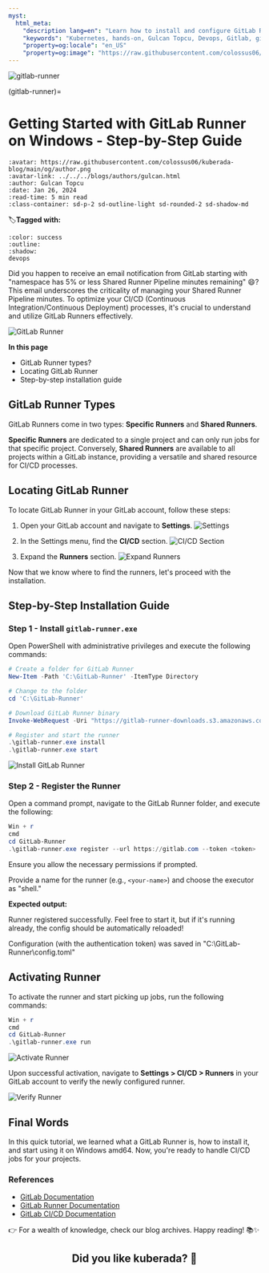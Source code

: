 ```yaml
---
myst:
  html_meta:
    "description lang=en": "Learn how to install and configure GitLab Runner on Windows for seamless CI/CD workflows. Follow our comprehensive guide with practical examples"
    "keywords": "Kubernetes, hands-on, Gulcan Topcu, Devops, Gitlab, gitlab runner, cicd"
    "property=og:locale": "en_US"
    "property=og:image": "https://raw.githubusercontent.com/colossus06/kuberada-blog/main/og/gitlab-runner.png"
---
```


<img src="https://raw.githubusercontent.com/colossus06/kuberada-blog/main/og/gitlab-runner.png" alt="gitlab-runner" class="bg-primary">

(gitlab-runner)=
# Getting Started with GitLab Runner on Windows - Step-by-Step Guide

```{article-info}
:avatar: https://raw.githubusercontent.com/colossus06/kuberada-blog/main/og/author.png
:avatar-link: ../../../blogs/authors/gulcan.html
:author: Gulcan Topcu
:date: Jan 26, 2024
:read-time: 5 min read
:class-container: sd-p-2 sd-outline-light sd-rounded-2 sd-shadow-md
```

🏷️**Tagged with:**

```{button-link} ../../../blogs/tag/devops.html
:color: success
:outline:
:shadow:
devops
```

Did you happen to receive an email notification from GitLab starting with "namespace has 5% or less Shared Runner Pipeline minutes remaining" 😄? This email underscores the criticality of managing your Shared Runner Pipeline minutes. To optimize your CI/CD (Continuous Integration/Continuous Deployment) processes, it's crucial to understand and utilize GitLab Runners effectively.

![GitLab Runner](assets/20240128134811.png)

**In this page**

- GitLab Runner types?
- Locating GitLab Runner
- Step-by-step installation guide

## GitLab Runner Types

GitLab Runners come in two types: **Specific Runners** and **Shared Runners**.

**Specific Runners** are dedicated to a single project and can only run jobs for that specific project. Conversely, **Shared Runners** are available to all projects within a GitLab instance, providing a versatile and shared resource for CI/CD processes.

## Locating GitLab Runner

To locate GitLab Runner in your GitLab account, follow these steps:

1. Open your GitLab account and navigate to **Settings**.
   ![Settings](assets/20240122170945.png)

2. In the Settings menu, find the **CI/CD** section.
   ![CI/CD Section](assets/20240122171005.png)

3. Expand the **Runners** section.
   ![Expand Runners](assets/20240122171030.png)

Now that we know where to find the runners, let's proceed with the installation.

## Step-by-Step Installation Guide

### Step 1 - Install `gitlab-runner.exe`

Open PowerShell with administrative privileges and execute the following commands:

```powershell
# Create a folder for GitLab Runner
New-Item -Path 'C:\GitLab-Runner' -ItemType Directory

# Change to the folder
cd 'C:\GitLab-Runner'

# Download GitLab Runner binary
Invoke-WebRequest -Uri "https://gitlab-runner-downloads.s3.amazonaws.com/latest/binaries/gitlab-runner-windows-amd64.exe" -OutFile "gitlab-runner.exe"

# Register and start the runner
.\gitlab-runner.exe install
.\gitlab-runner.exe start
```

![Install GitLab Runner](assets/20240122165452.png)

### Step 2 - Register the Runner

Open a command prompt, navigate to the GitLab Runner folder, and execute the following:

```powershell
Win + r
cmd
cd GitLab-Runner
.\gitlab-runner.exe register --url https://gitlab.com --token <token>
```

Ensure you allow the necessary permissions if prompted.

Provide a name for the runner (e.g., `<your-name>`) and choose the executor as "shell."

**Expected output:**

Runner registered successfully. Feel free to start it, but if it's running already, the config should be automatically reloaded!

Configuration (with the authentication token) was saved in "C:\\GitLab-Runner\\config.toml"


## Activating Runner

To activate the runner and start picking up jobs, run the following commands:

```powershell
Win + r
cmd
cd GitLab-Runner
.\gitlab-runner.exe run
```

![Activate Runner](assets/20240122170900.png)

Upon successful activation, navigate to **Settings > CI/CD > Runners** in your GitLab account to verify the newly configured runner.

![Verify Runner](assets/20240122171148.png)


## Final Words

In this quick tutorial, we learned what a GitLab Runner is, how to install it, and start using it on Windows amd64. Now, you're ready to handle CI/CD jobs for your projects.

### References

- [GitLab Documentation](https://docs.gitlab.com/)
- [GitLab Runner Documentation](https://docs.gitlab.com/runner/)
- [GitLab CI/CD Documentation](https://docs.gitlab.com/ee/ci/)


<!-- <p id="quote-container"> </p> -->

👉 For a wealth of knowledge, check our blog archives.
Happy reading! 📚✨


<div style="text-align: center;">
  <h2>Did you like kuberada? 🐶 </h2>
</div>

<br>

